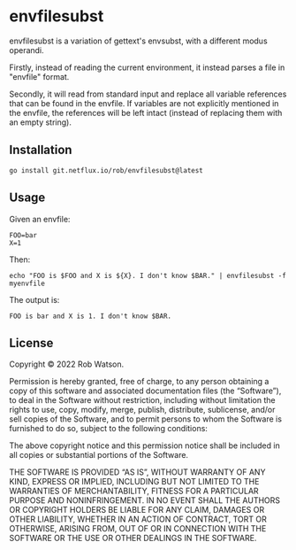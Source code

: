 # envfilesubst

envfilesubst is a variation of gettext's envsubst, with a different modus
operandi.

Firstly, instead of reading the current environment, it instead parses a file
in "envfile" format.

Secondly, it will read from standard input and replace all variable references
that can be found in the envfile. If variables are not explicitly mentioned in
the envfile, the references will be left intact (instead of replacing them with
an empty string).

## Installation

```
go install git.netflux.io/rob/envfilesubst@latest
```

## Usage

Given an envfile:

```
FOO=bar
X=1
```

Then:

```
echo "FOO is $FOO and X is ${X}. I don't know $BAR." | envfilesubst -f myenvfile
```

The output is:

```
FOO is bar and X is 1. I don't know $BAR.
```

## License

Copyright © 2022 Rob Watson.

Permission is hereby granted, free of charge, to any person obtaining a copy of
this software and associated documentation files (the “Software”), to deal in
the Software without restriction, including without limitation the rights to
use, copy, modify, merge, publish, distribute, sublicense, and/or sell copies
of the Software, and to permit persons to whom the Software is furnished to do
so, subject to the following conditions:

The above copyright notice and this permission notice shall be included in all
copies or substantial portions of the Software.

THE SOFTWARE IS PROVIDED “AS IS”, WITHOUT WARRANTY OF ANY KIND, EXPRESS OR
IMPLIED, INCLUDING BUT NOT LIMITED TO THE WARRANTIES OF MERCHANTABILITY,
FITNESS FOR A PARTICULAR PURPOSE AND NONINFRINGEMENT. IN NO EVENT SHALL THE
AUTHORS OR COPYRIGHT HOLDERS BE LIABLE FOR ANY CLAIM, DAMAGES OR OTHER
LIABILITY, WHETHER IN AN ACTION OF CONTRACT, TORT OR OTHERWISE, ARISING FROM,
OUT OF OR IN CONNECTION WITH THE SOFTWARE OR THE USE OR OTHER DEALINGS IN THE
SOFTWARE.
